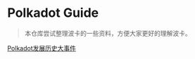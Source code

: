 # Polkadot Guide



> 本仓库尝试整理波卡的一些资料，方便大家更好的理解波卡。





[Polkadot发展历史大事件](./polkadot发展历史大事件.md)





